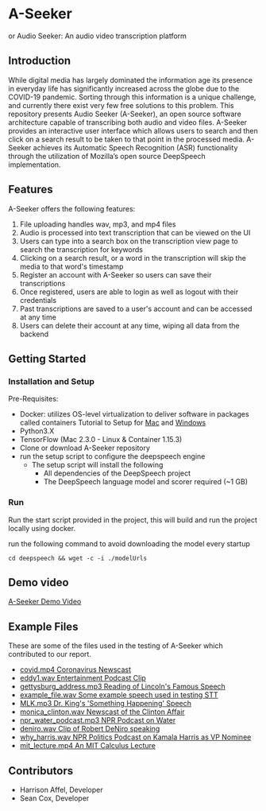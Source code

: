 # A-Seeker

or Audio Seeker: An audio video transcription platform

## Introduction

While digital media has largely dominated the information age its presence in everyday life has significantly increased across the globe due to the COVID-19 pandemic.
Sorting through this information is a unique challenge, and currently there exist very few free solutions to this problem. This repository presents Audio Seeker (A-Seeker),
an open source software architecture capable of transcribing both audio and video files. A-Seeker provides an interactive user interface which allows users to search
and then click on a search result to be taken to that point in the processed media. A-Seeker achieves its Automatic Speech Recognition (ASR) functionality through the
utilization of Mozilla’s open source DeepSpeech implementation.


## Features
A-Seeker offers the following features:
1. File uploading handles wav, mp3, and mp4 files
2. Audio is processed into text transcription that can be viewed on the UI
3. Users can type into a search box on the transcription view page to search the transcription for keywords
4. Clicking on a search result, or a word in the transcription will skip the media to that word's timestamp
5. Register an account with A-Seeker so users can save their transcriptions
6. Once registered, users are able to login as well as logout with their credentials
7. Past transcriptions are saved to a user's account and can be accessed at any time
8. Users can delete their account at any time, wiping all data from the backend

## Getting Started
### Installation and Setup
Pre-Requisites:
- Docker: utilizes OS-level virtualization to deliver software in packages called containers
Tutorial to Setup for [Mac](https://docs.docker.com/docker-for-mac/install/) and [Windows](https://docs.docker.com/docker-for-windows/install/)
- Python3.X  
- TensorFlow (Mac 2.3.0 - Linux & Container 1.15.3)
- Clone or download A-Seeker repository
- run the setup script to configure the deepspeech engine 
    - The setup script will install the following        
        - All dependencies of the DeepSpeech project
        - The DeepSpeech language model and scorer required (~1 GB)

### Run

Run the start script provided in the project, this will build and run the project locally using docker.

run the following command to avoid downloading the model every startup 

 
`cd deepspeech && wget -c -i ./modelUrls` 

## Demo video

[A-Seeker Demo Video](https://drive.google.com/file/d/1rkindtNzpnAwZZ06Ox8RtNJhWQqsB8e4/view?usp=sharing)

## Example Files
These are some of the files used in the testing of A-Seeker which contributed to our report.
- [covid.mp4 Coronavirus Newscast](https://drive.google.com/file/d/1HJ7b4E8eo4IoEQjDzlaJa1IM7je8MqIK/view?usp=sharing)
- [eddy1.wav Entertainment Podcast Clip](https://drive.google.com/file/d/1GP13uJBxCM0TyfTUFUEpotRb-0MrGAtL/view?usp=sharing)
- [gettysburg_address.mp3 Reading of Lincoln's Famous Speech](https://drive.google.com/file/d/1-nyrnTGrI8VNg8909ilynFRvrpSTJeJA/view?usp=sharing)
- [example_file.wav Some example speech used in testing STT](https://drive.google.com/file/d/1UtbKNpPN0vx-fE53cdtxoVwrCZfI6iGt/view?usp=sharing)
- [MLK.mp3 Dr. King's 'Something Happening' Speech](https://drive.google.com/file/d/1dhc6tTZ1rorDKxtqPdFbtQf-eLa_ASwF/view?usp=sharing)
- [monica_clinton.wav Newscast of the Clinton Affair](https://drive.google.com/file/d/1iXr9FZJMFXMUZh8Zx5yHsgJ2FVGaMTjY/view?usp=sharing)
- [npr_water_podcast.mp3 NPR Podcast on Water](https://drive.google.com/file/d/1O5zd1-MZ0iijVWPa9K-IS5Fa6a2qMmZN/view?usp=sharing)
- [deniro.wav Clip of Robert DeNiro speaking](https://drive.google.com/file/d/1UW_eBvIIcMipbP9NPjSKGDOcUlfiHp4U/view?usp=sharing)
- [why_harris.wav NPR Politics Podcast on Kamala Harris as VP Nominee](https://drive.google.com/file/d/1uIDwNzIzL9SyM5WgtHval61bC22ANtn9/view?usp=sharing)
- [mit_lecture.mp4 An MIT Calculus Lecture](https://drive.google.com/file/d/1bbLQmT-euuY9_w_dp3f0rGV59rqpVZRo/view?usp=sharing)


## Contributors

* Harrison Affel, Developer
* Sean Cox, Developer
